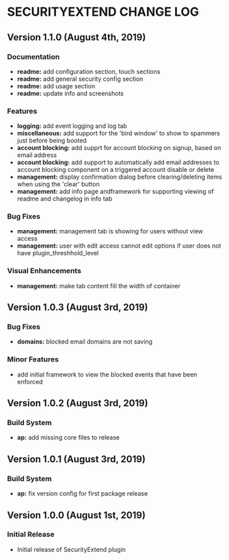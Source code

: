 # SECURITYEXTEND CHANGE LOG

## Version 1.1.0 (August 4th, 2019)

### Documentation

- **readme:** add configuration section, touch sections
- **readme:** add general security config section
- **readme:** add usage section
- **readme:** update info and screenshots

### Features

- **logging:** add event logging and log tab
- **miscellaneous:** add support for the 'bird window' to show to spammers just before being booted
- **account blocking:** add supprt for account blocking on signup, based on email address
- **account blocking:** add support to automatically add email addresses to account blocking component on a triggered account disable or delete
- **management:** display confirmation dialog before clearing/deleting items when using the 'clear' button
- **management:** add info page andframework for supporting viewing of readme and changelog in info tab

### Bug Fixes

- **management:** management tab is showing for users without view access
- **management:** user with edit access cannot edit options if user does not have plugin_threshhold_level

### Visual Enhancements

- **management:** make tab content fill the width of container

## Version 1.0.3 (August 3rd, 2019)

### Bug Fixes

- **domains:** blocked email domains are not saving

### Minor Features

- add initial framework to view the blocked events that have been enforced

## Version 1.0.2 (August 3rd, 2019)

### Build System

- **ap:** add missing core files to release

## Version 1.0.1 (August 3rd, 2019)

### Build System

- **ap:** fix version config for first package release

## Version 1.0.0 (August 1st, 2019)

### Initial Release

- Initial release of SecurityExtend plugin

